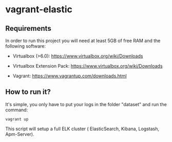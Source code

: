 # vagrant-elastic

## Requirements

In order to run this project you will need at least 5GB of free RAM and the following software:

- Virtualbox (>6.0): https://www.virtualbox.org/wiki/Downloads

- Virtualbox Extension Pack: https://www.virtualbox.org/wiki/Downloads

- Vagrant: https://www.vagrantup.com/downloads.html

## How to run it?
It's simple, you only have to put your logs in the folder "dataset" and run the command:

```
vagrant up
```

This script will setup a full ELK cluster ( ElasticSearch, Kibana, Logstash, Apm-Server).

